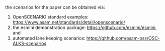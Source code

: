 the scenarios for the paper can be obtained via:
1. OpenSCENARIO standard examples: https://www.asam.net/standards/detail/openscenario/
2. the esmini demonstration package: https://github.com/esmini/esmini, and
3. automated lane keeping scenarios: https://github.com/asam-oss/OSC-ALKS-scenarios
